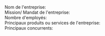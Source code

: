 Nom de l'entreprise:    
Mission/ Mandat de l'entreprise:    
Nombre d'employés:     
Principaux produits ou services de l'entreprise:     
Principaux concurrents:     
